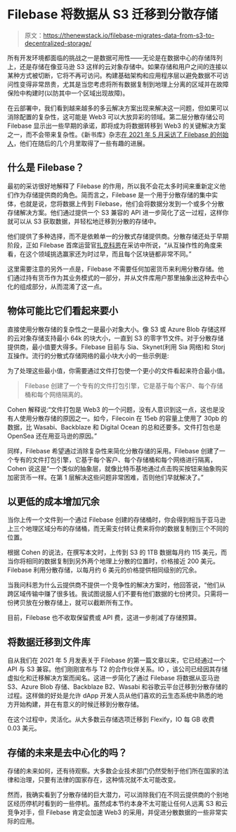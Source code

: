 # Filebase 将数据从 S3 迁移到分散存储

> 原文：<https://thenewstack.io/filebase-migrates-data-from-s3-to-decentralized-storage/>

所有开发环境都面临的挑战之一是数据可用性——无论是在数据中心的存储阵列上，还是存储在像亚马逊 S3 这样的云对象存储中。如果存储和用户之间的连接以某种方式被切断，它将不再可访问。构建基础架构和应用程序层以避免数据不可访问性变得非常昂贵，尤其是当您考虑将所有数据复制到地理上分离的区域并在故障保险中构建时(以防其中一个区域出现故障)。

在云部署中，我们看到越来越多的多云解决方案出现来解决这一问题，但如果可以消除配置的复杂性，这可能是 Web3 可以大放异彩的领域。第二层分散存储公司 Filebase 显示出一些早期的承诺，即将成为将数据转移到 Web3 的关键解决方案之一，而不会带来复杂性。《新书库》杂志[在 2021 年 5 月采访了 Filebase 的创始人](https://thenewstack.io/filebases-s3-compatible-api-aims-to-ease-decentralized-storage/)，他们在随后的几个月里取得了一些有趣的进展。

## 什么是 Filebase？

最初的采访很好地解释了 Filebase 的作用，所以我不会花太多时间来重新定义他们作为存储提供商的角色。简而言之，Filebase 是一个用于分散存储的集中实体，也就是说，您将数据上传到 Filebase，他们会将数据分发到一个或多个分散存储解决方案。他们通过提供一个 S3 兼容的 API 进一步简化了这一过程，这样你就可以从 S3 获取数据，并轻松地迁移到分散的存储中。

他们提供了多种选择，而不是依赖单一的分散式存储提供商。分散存储还处于早期阶段，正如 Filebase 首席运营官[扎克科恩](https://www.linkedin.com/in/zaccohen427/)在采访中所说，“从互操作性的角度来看，在这个领域挑选赢家还为时过早，而且每个区块链都非常不同。”

这里需要注意的另外一点是，Filebase 不需要任何加密货币来利用分散存储。他们通过持有货币作为其业务模式的一部分，并从文件库用户那里抽象出这种去中心化的组成部分，从而混淆了这一点。

## 物体可能比它们看起来要小

直接使用分散存储的复杂性之一是最小对象大小。像 S3 或 Azure Blob 存储这样的云对象存储支持最小 64k 的块大小，一直到 S3 的零字节文件。对于分散存储提供商，最小值要大得多。Filebase 目前与 Sia、Skynet(利用 Sia 网络)和 Storj 互操作。流行的分散式存储网络的最小块大小的一些示例是:

为了处理这些最小值，你需要通过文件打包使一个更小的文件看起来符合最小值。

> Filebase 创建了一个专有的文件打包引擎，它是基于每个客户、每个存储桶和每个网络隔离的。

Cohen 解释说:“文件打包是 Web3 的一个问题，没有人意识到这一点，这也是没有人使用分散存储的原因之一。如今，Filecoin 在 15eb 的容量上使用了 30pb 的数据，比 Wasabi、Backblaze 和 Digital Ocean 的总和还要多。文件打包也是 OpenSea 还在用亚马逊的原因。”

同样，Filebase 希望通过消除复杂性来简化分散存储的采用。Filebase 创建了一个专有的文件打包引擎，它基于每个客户、每个存储桶和每个网络进行隔离，Cohen 说这是“一个类似的抽象层，就像比特币基地通过点击购买按钮来抽象购买加密货币一样。在第 1 层解决这些问题非常困难，否则他们早就解决了。”

## 以更低的成本增加冗余

当你上传一个文件到一个通过 Filebase 创建的存储桶时，你会得到相当于亚马逊上三个地理区域分布的存储桶，而无需支付转让费来将你的数据复制到三个不同的位置。

根据 Cohen 的说法，在撰写本文时，上传到 S3 的 1TB 数据每月约 115 美元，而当你将相同的数据复制到另外两个地理上分散的位置时，价格接近 200 美元。Filebase 利用分散存储，以每月约 6 美元的价格提供相同级别的冗余。

当我问科恩为什么云提供商不提供一个竞争性的解决方案时，他回答说，“他们从跨区域传输中赚了很多钱。我试图说服人们不要有他们数据的七份拷贝。只需将一份拷贝放在分散存储上，就可以截断所有工作。

目前，Filebase 也不收取保留费或 API 费，这进一步削减了存储预算。

## 将数据迁移到文件库

自从我们在 2021 年 5 月发表关于 Filebase 的第一篇文章以来，它已经通过一个 API 与 S3 兼容。他们刚刚宣布与 T2 的合作伙伴关系。IO ，该公司已经因其存储虚拟化和迁移解决方案而闻名。这进一步简化了通过 Filebase 将数据从亚马逊 S3、Azure Blob 存储、Backblaze B2、Wasabi 和谷歌云平台迁移到分散存储的过程。这样做的好处是允许 dApp 开发人员从他们喜欢的云生态系统中熟悉的地方开始构建，并在有意义的时候迁移到分散存储。

在这个过程中，灵活化。从大多数云存储选项迁移到 Flexify，IO 每 GB 收费 0.03 美元。

## 存储的未来是去中心化的吗？

存储的未来如何，还有待观察。大多数企业技术部门仍然受制于他们所在国家的法律和治理，只要有法律的国家存在，这种情况就不太可能改变。

然而，我确实看到了分散存储的巨大潜力，可以消除我们在不同云提供商的个别地区经历停机时看到的一些停机。虽然成本节约本身不太可能让任何人远离 S3 和云竞争对手，但 Filebase 肯定会加速 Web3 的采用，并促进分散数据的一些非常实际的应用。

<svg xmlns:xlink="http://www.w3.org/1999/xlink" viewBox="0 0 68 31" version="1.1"><title>Group</title> <desc>Created with Sketch.</desc></svg>